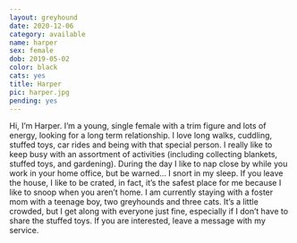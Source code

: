 ```yaml
---
layout: greyhound
date: 2020-12-06
category: available
name: harper
sex: female
dob: 2019-05-02
color: black
cats: yes
title: Harper
pic: harper.jpg
pending: yes
---
```

Hi, I’m Harper. I’m a young, single female with a trim figure and lots of energy, looking for a long term relationship. I love long walks, cuddling, stuffed toys, car rides and being with that special person. I really like to keep busy with an assortment of activities (including collecting blankets, stuffed toys, and gardening). During the day I like to nap close by while you work in your home office, but be warned… I snort in my sleep. If you leave the house, I like to be crated, in fact, it’s the safest place for me because I like to snoop when you aren’t home. I am currently staying with a foster mom with a teenage boy, two greyhounds and three cats. It’s a little crowded, but I get along with everyone just fine, especially if I don’t have to share the stuffed toys. If you are interested, leave a message with my service. 
